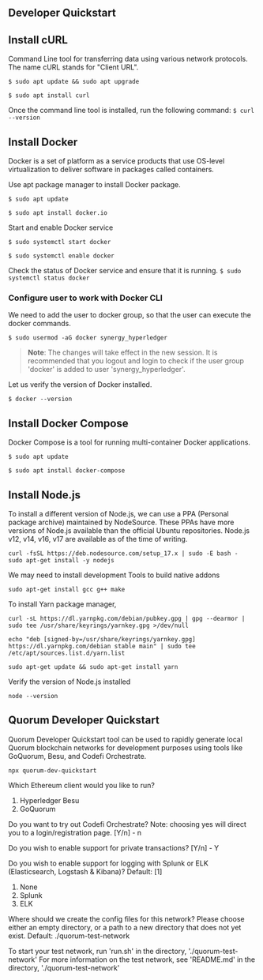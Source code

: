 ## Developer Quickstart

## Install cURL
Command Line tool for transferring data using various network protocols. The name cURL stands for "Client URL".

`$ sudo apt update && sudo apt upgrade`

`$ sudo apt install curl`

Once the command line tool is installed, run the following command:
`$ curl --version`

## Install Docker
Docker is a set of platform as a service products that use OS-level virtualization to deliver software in packages called containers.

Use apt package manager to install Docker package.

`$ sudo apt update `

`$ sudo apt install docker.io`

Start and enable Docker service

`$ sudo systemctl start docker`

`$ sudo systemctl enable docker`

Check the status of Docker service and ensure that it is running. 
`$ sudo systemctl status docker`

### Configure user to work with Docker CLI

We need to add the user to docker group, so that the user can execute the docker commands.

`$ sudo usermod -aG docker synergy_hyperledger`

> **Note**: The changes will take effect in the new session. It is recommended that you logout and login to check if the user group 'docker' is added to user 'synergy_hyperledger'.

Let us verify the version of Docker installed.

`$ docker --version`

## Install Docker Compose

Docker Compose is a tool for running multi-container Docker applications.

`$ sudo apt update`

`$ sudo apt install docker-compose`

## Install Node.js

To install a different version of Node.js, we can use a PPA (Personal package archive) maintained by NodeSource. These PPAs have more versions of Node.js available than the official Ubuntu repositories. Node.js v12, v14, v16, v17 are available as of the time of writing. 
```
curl -fsSL https://deb.nodesource.com/setup_17.x | sudo -E bash -
sudo apt-get install -y nodejs
```
We may need to install development Tools to build native addons
```
sudo apt-get install gcc g++ make
```
To install Yarn package manager, 
```
curl -sL https://dl.yarnpkg.com/debian/pubkey.gpg | gpg --dearmor | sudo tee /usr/share/keyrings/yarnkey.gpg >/dev/null

echo "deb [signed-by=/usr/share/keyrings/yarnkey.gpg] https://dl.yarnpkg.com/debian stable main" | sudo tee /etc/apt/sources.list.d/yarn.list

sudo apt-get update && sudo apt-get install yarn
```
Verify the version of Node.js installed
```
node --version
```
## Quorum Developer Quickstart

Quorum Developer Quickstart tool can be used to rapidly generate local Quorum blockchain networks for development purposes using tools like GoQuorum, Besu, and Codefi Orchestrate.
```
npx quorum-dev-quickstart
```
Which Ethereum client would you like to run? 

 1. Hyperledger Besu
 2. GoQuorum

Do you want to try out Codefi Orchestrate? Note: choosing yes will direct you to a login/registration page. [Y/n] - n

Do you wish to enable support for private transactions? [Y/n] - Y

Do you wish to enable support for logging with Splunk or ELK (Elasticsearch, Logstash & Kibana)? Default: [1]

 1. None
 2. Splunk
 3. ELK

Where should we create the config files for this network? Please choose either an empty directory, or a path to a new directory that does not yet exist. Default: ./quorum-test-network

To start your test network, run 'run.sh' in the directory, './quorum-test-network'
For more information on the test network, see 'README.md' in the directory, './quorum-test-network'
